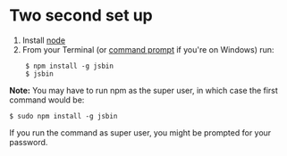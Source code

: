 # Two second set up

1. Install [node](http://nodejs.org)
2. From your Terminal (or [command prompt](http://pcsupport.about.com/od/windows-8/a/command-prompt-windows-8.htm) if you're on Windows) run:

```
    $ npm install -g jsbin
    $ jsbin
```
    
**Note:** You may have to run npm as the super user, in which case the first command would be:

    $ sudo npm install -g jsbin

If you run the command as super user, you might be prompted for your password.
